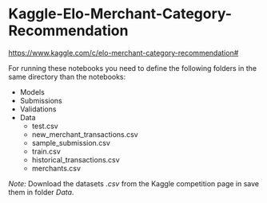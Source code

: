# Kaggle-Elo-Merchant-Category-Recommendation

https://www.kaggle.com/c/elo-merchant-category-recommendation#

For running these notebooks you need to define the following folders in the same directory than the notebooks:
- Models
- Submissions
- Validations
- Data
  - test.csv
  - new_merchant_transactions.csv
  - sample_submission.csv
  - train.csv
  - historical_transactions.csv
  - merchants.csv

*Note:* Download the datasets *.csv* from the Kaggle competition page in save them in folder *Data*.

